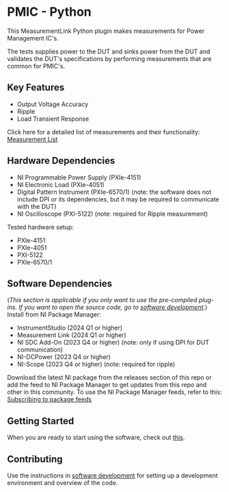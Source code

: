 # PMIC - Python

 This MeasurementLink Python plugin makes measurements for Power Management IC's.
 
 The tests supplies power to the DUT and sinks power from the DUT and validates the DUT's specifications by performing measurements that are common for PMIC's.

## Key Features

   - Output Voltage Accuracy
   - Ripple
   - Load Transient Response

Click here for a detailed list of measurements and their functionality: [Measurement List](docs/measurements/meas-index.md)

## Hardware Dependencies

- NI Programmable Power Supply (PXIe-4151)
- NI Electronic Load (PXIe-4051)
- Digital Pattern Instrument (PXIe-6570/1) (note: the software does not include DPI or its dependencies, but it may be required to communicate with the DUT)
- NI Oscilloscope (PXI-5122) (note: required for Ripple measurement)

Tested hardware setup:
- PXIe-4151
- PXIe-4051
- PXI-5122
- PXIe-6570/1

## Software Dependencies
(*This section is applicable if you only want to use the pre-compiled plug-ins. If you want to open the source code, go to [software development](docs/sw-dev.md).*)  
Install from NI Package Manager:

- InstrumentStudio (2024 Q1 or higher)
- Measurement Link (2024 Q1 or higher)
- NI SDC Add-On (2023 Q4 or higher) (note: only if using DPI for DUT communication)
- NI-DCPower (2023 Q4 or higher)
- NI-Scope (2023 Q4 or higher) (note: required for ripple)

Download the latest NI package from the releases section of this repo or add the feed to NI Package Manager to get updates from this repo and other in this community. To use the NI Package Manager feeds, refer to this: [Subscribing to package feeds](https://github.com/NI-MeasurementLink-Plug-Ins/package-manager-feeds)

## Getting Started
When you are ready to start using the software, check out [this](docs/help.md).

## Contributing
Use the instructions in [software development](docs/sw-dev.md) for setting up a development environment and overview of the code.
